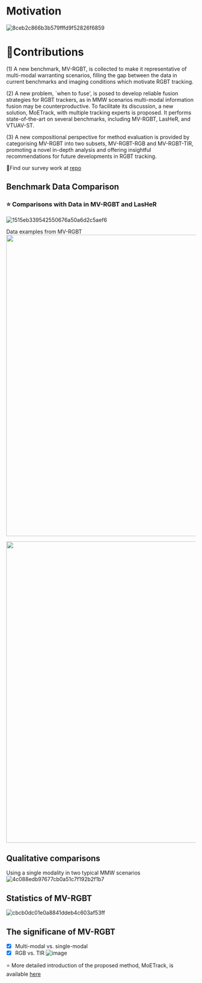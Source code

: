 # Motivation

![8ceb2c866b3b579fffd9f52826f6859](https://github.com/user-attachments/assets/db23fed8-8052-4a77-a32a-cef4b4e9fb3d)

# 🍰Contributions
(1) A new benchmark, MV-RGBT, is collected to make it representative of multi-modal warranting scenarios, filling the gap between the data in current benchmarks and imaging conditions which motivate RGBT tracking.

(2) A new problem, `when to fuse', is posed to develop reliable fusion strategies for RGBT trackers, as in MMW scenarios multi-modal information fusion may be counterproductive. To facilitate its discussion, a new solution, MoETrack, with multiple tracking experts is proposed. It performs state-of-the-art on several benchmarks, including MV-RGBT, LasHeR, and VTUAV-ST.

(3) A new compositional perspective for method evaluation is provided by categorising MV-RGBT into two subsets, MV-RGBT-RGB and MV-RGBT-TIR, promoting a novel in-depth analysis and offering insightful recommendations for future developments in RGBT tracking.

🫵Find our survey work at [repo](https://github.com/Zhangyong-Tang/Survey-for-MultiModal-Visual-Object-Tracking)

## Benchmark Data Comparison
### ⭐ Comparisons with Data in MV-RGBT and LasHeR

![1515eb339542550676a50a6d2c5aef6](https://github.com/user-attachments/assets/eb536543-5f25-4603-8fb0-e020350448f3)

Data examples from MV-RGBT
<img src="ER_Cat_Lawn0.gif" width="800">

<img src="ET_Fish_River02.gif" width="800">

## Qualitative comparisons
Using a single modality in two typical MMW scenarios
![4c088edb97677cb0a51c7f192b2f1b7](https://github.com/user-attachments/assets/aae24dfa-9cd4-46e7-8251-7882c55cb0af)

## Statistics of MV-RGBT
![cbcb0dc01e0a8841ddeb4c603af53ff](https://github.com/user-attachments/assets/3f76079c-81d6-4bf3-b4f8-261f4725d55f)

## The significane of MV-RGBT
- [x] Multi-modal vs. single-modal
- [x] RGB vs. TIR
![image](https://github.com/user-attachments/assets/88e8ca09-6505-4f91-9ea6-a1f9832d7089)

⭐ More detailed introduction of the proposed method, MoETrack, is available [here](https://github.com/Zhangyong-Tang/MoETrack)

